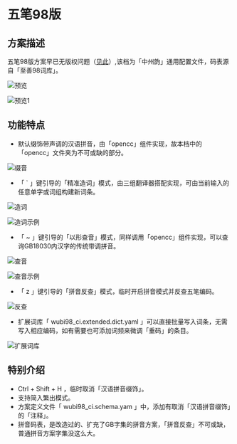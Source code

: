 # 五笔98版

## 方案描述

五笔98版方案早已无版权问题（[见此](https://github.com/yanhuacuo/98wubi-tables/blob/master/README.md)）,该档为「中州韵」通用配置文件，码表源自「至善98词库」。 

![预览](https://raw.githubusercontent.com/yanhuacuo/98WB/master/issues/%E9%A2%84%E8%A7%88.png)

![预览1](https://raw.githubusercontent.com/yanhuacuo/98WB/master/issues/%E9%A2%84%E8%A7%881.png)

## 功能特点

- 默认缀饰带声调的汉语拼音，由「opencc」组件实现，故本档中的「opencc」文件夹为不可或缺的部分。

![缀音](https://raw.githubusercontent.com/yanhuacuo/98WB/master/issues/%E9%A2%84%E8%A7%882.png)

- 「 \` 」键引导的「精准造词」模式，由三组翻译器搭配实现，可由当前输入的任意单字或词组构建新词条。

![造词](https://raw.githubusercontent.com/yanhuacuo/98WB/master/issues/%E9%A2%84%E8%A7%883.png)

![造词示例 ](https://raw.githubusercontent.com/yanhuacuo/98WB/master/issues/%E9%A2%84%E8%A7%886.png)

- 「 ~ 」键引导的「以形查音」模式，同样调用「opencc」组件实现，可以查询GB18030内汉字的传统带调拼音。

![查音](https://raw.githubusercontent.com/yanhuacuo/98WB/master/issues/%E9%A2%84%E8%A7%884.png)

![查音示例](https://raw.githubusercontent.com/yanhuacuo/98WB/master/issues/%E9%9F%B3.png)

- 「 z 」键引导的「拼音反查」模式，临时开启拼音模式并反查五笔编码。

![反查](https://raw.githubusercontent.com/yanhuacuo/98WB/master/issues/%E5%8F%8D%E6%9F%A5.png)

- 扩展词库「 wubi98_ci.extended.dict.yaml 」可以直接批量写入词条，无需写入相应编码，如有需要也可添加词频来微调「重码」的条目。

![扩展词库](https://raw.githubusercontent.com/yanhuacuo/98WB/master/issues/%E6%89%A9%E5%B1%95.png)

## 特别介绍

- Ctrl + Shift + H ，临时取消「汉语拼音缀饰」。
- 支持简入繁出模式。
- 方案定义文件「 wubi98_ci.schema.yam 」中，添加有取消「汉语拼音缀饰」的「注释」。
- 拼音码表，是改造过的、扩充了GB字集的拼音方案，「拼音反查」不可或缺，普通拼音方案字集没这么大。
